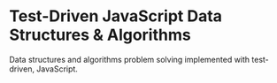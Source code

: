 # Test-Driven JavaScript Data Structures & Algorithms
Data structures and algorithms problem solving implemented with test-driven, JavaScript.
